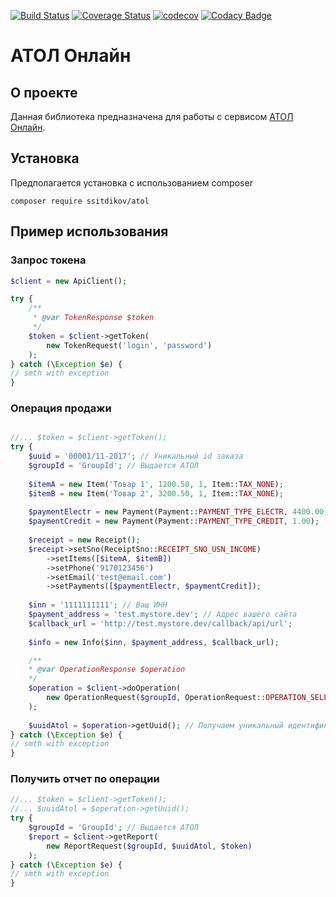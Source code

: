 [![Build Status](https://travis-ci.org/ssitdikov/ATOL.svg?branch=master)](https://travis-ci.org/ssitdikov/ATOL)
[![Coverage Status](https://coveralls.io/repos/github/ssitdikov/ATOL/badge.svg?branch=master)](https://coveralls.io/github/ssitdikov/ATOL?branch=master)
[![codecov](https://codecov.io/gh/ssitdikov/ATOL/branch/master/graph/badge.svg)](https://codecov.io/gh/ssitdikov/ATOL)
[![Codacy Badge](https://api.codacy.com/project/badge/Grade/edfd60d8d87347d29872c19be7a0401a)](https://www.codacy.com/app/sitsalavat/ATOL?utm_source=github.com&amp;utm_medium=referral&amp;utm_content=ssitdikov/ATOL&amp;utm_campaign=Badge_Grade)

# АТОЛ Онлайн

## О проекте
Данная библиотека предназначена для работы с сервисом [АТОЛ Онлайн](https://online.atol.ru).

## Установка
Предполагается установка с использованием composer
```
composer require ssitdikov/atol
```

## Пример использования
### Запрос токена
```php
$client = new ApiClient();

try {
    /**
     * @var TokenResponse $token
     */
    $token = $client->getToken(
        new TokenRequest('login', 'password')
    );
} catch (\Exception $e) {
// smth with exception
}

```

### Операция продажи
```php

//... $token = $client->getToken();
try {
    $uuid = '00001/11-2017'; // Уникальный id заказа
    $groupId = 'GroupId'; // Выдается АТОЛ
    
    $itemA = new Item('Товар 1', 1200.50, 1, Item::TAX_NONE);
    $itemB = new Item('Товар 2', 3200.50, 1, Item::TAX_NONE);
    
    $paymentElectr = new Payment(Payment::PAYMENT_TYPE_ELECTR, 4400.00);
    $paymentCredit = new Payment(Payment::PAYMENT_TYPE_CREDIT, 1.00);
    
    $receipt = new Receipt();
    $receipt->setSno(ReceiptSno::RECEIPT_SNO_USN_INCOME)
        ->setItems([$itemA, $itemB])
        ->setPhone('9170123456')
        ->setEmail('test@email.com')
        ->setPayments([$paymentElectr, $paymentCredit]);
    
    $inn = '1111111111'; // Ваш ИНН
    $payment_address = 'test.mystore.dev'; // Адрес вашего сайта
    $callback_url = 'http://test.mystore.dev/callback/api/url';
    
    $info = new Info($inn, $payment_address, $callback_url);

    /**
    * @var OperationResponse $operation
    */
    $operation = $client->doOperation(
        new OperationRequest($groupId, OperationRequest::OPERATION_SELL, $uuid, $receipt, $info, $token)
    );
    
    $uuidAtol = $operation->getUuid(); // Получаем уникальный идентификатор uuid из системы АТОЛ
} catch (\Exception $e) {
// smth with exception
}
```

### Получить отчет по операции
```php
//... $token = $client->getToken();
//... $uuidAtol = $operation->getUuid();
try {
    $groupId = 'GroupId'; // Выдается АТОЛ
    $report = $client->getReport(
        new ReportRequest($groupId, $uuidAtol, $token)
    );
} catch (\Exception $e) {
// smth with exception
}
```